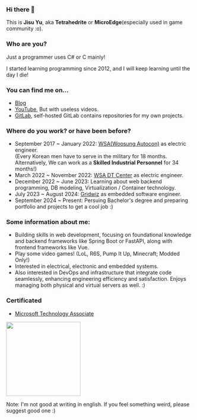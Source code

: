 ### Hi there 👋

This is **Jisu Yu**, aka **Tetrahedrite** or **MicroEdge**(especially used in game community :o).

### Who are you?

Just a programmer uses C# or C mainly!

I started learning programming since 2012, and I will keep learning until the day I die!

### You can find me on...

- [Blog](https://bl4nkbox.tistory.com/)
- [YouTube](https://www.youtube.com/user/det3652000), But with useless videos.
- [GitLab](https://gitlab.tetrahub.kr/), self-hosted GitLab contains repositories for my own projects.

### Where do you work? or have been before?

- September 2017 ~ January 2022: [WSA(Woosung Autocon)](http://www.woosungautocon.com/) as electric engineer.  
\(Every Korean men have to serve in the military for 18 months. Alternatively, We can work as a **Skilled Industrial Personnel** for 34 months!\)
- March 2022 ~ November 2022: [WSA DT Center](http://www.woosungautocon.com/) as electric engineer.
- December 2022 ~ June 2023: Learning about web backend programming, DB modeling, Virtualization / Container technology.
- July 2023 ~ August 2024: [Gridwiz](https://gridwiz.com/) as embedded software engineer.
- September 2024 ~ Present: Persuing Bachelor's degree and preparing portfolio and projects to get a cool job :)

### Some information about me:

- Building skills in web development, focusing on foundational knowledge and backend frameworks like Spring Boot or FastAPI, along with frontend frameworks like Vue.
- Play some video games! (LoL, R6S, Pump It Up, Minecraft; Modded Only!)
- Interested in electrical, electronic and embedded systems.
- Also interested in DevOps and infrastructure that integrate code seamlessly, enhancing engineering efficiency and satisfaction. Enjoys managing both physical and virtual servers as well. :)

### Certificated

- [Microsoft Technology Associate](https://www.credly.com/badges/02d2c708-b03c-4b4b-b73a-e398e9059c98)  
<img src="https://user-images.githubusercontent.com/3435833/142198526-dd76611e-b2ab-423e-90ec-c2cf49620f5e.png" width=200px>

Note: I'm not good at writing in english. If you feel something weird, please suggest good one :)

<!--
**Tetrahedrite/Tetrahedrite** is a ✨ _special_ ✨ repository because its `README.md` (this file) appears on your GitHub profile.

Here are some ideas to get you started:

- 🔭 I’m currently working on ...
- 🌱 I’m currently learning ...
- 👯 I’m looking to collaborate on ...
- 🤔 I’m looking for help with ...
- 💬 Ask me about ...
- 📫 How to reach me: ...
- 😄 Pronouns: ...!

- ⚡ Fun fact: ...
-->
